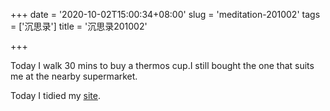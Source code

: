 +++
date = '2020-10-02T15:00:34+08:00'
slug = 'meditation-201002'
tags = ['沉思录']
title = '沉思录201002'

+++

Today I walk 30 mins to buy a thermos cup.I still bought the one that suits me at the nearby supermarket.

Today I tidied my [site](https://github.com/Gaotianhe/site).
